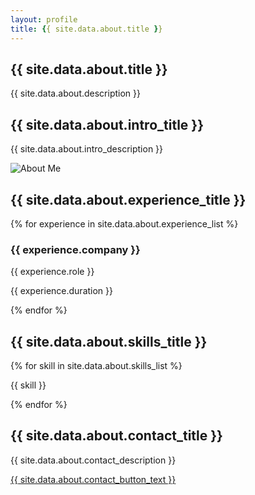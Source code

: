 ```yaml
---
layout: profile
title: {{ site.data.about.title }}
---
```


<!-- About Me Page -->
<section class="text-center py-12">
    <h1 class="text-4xl font-bold text-gray-800">{{ site.data.about.title }}</h1>
    <p class="mt-4 text-gray-600 text-lg max-w-2xl mx-auto">{{ site.data.about.description }}</p>
</section>

<!-- Personal Introduction -->
<section class="py-12 bg-gray-100">
    <div class="max-w-6xl mx-auto flex flex-wrap items-center">
        <div class="w-full md:w-1/2 text-center md:text-left p-6">
            <h2 class="text-3xl font-semibold text-gray-800">{{ site.data.about.intro_title }}</h2>
            <p class="text-gray-600 mt-4">{{ site.data.about.intro_description }}</p>
        </div>
        <div class="w-full md:w-1/2 text-center">
            <img src="{{ site.data.about.image }}" alt="About Me" class="rounded-lg shadow-lg w-full md:w-2/3">
        </div>
    </div>
</section>

<!-- Experience Section -->
<section class="py-12">
    <div class="max-w-6xl mx-auto text-center">
        <h2 class="text-3xl font-semibold text-gray-800">{{ site.data.about.experience_title }}</h2>
        <div class="mt-6 grid grid-cols-1 md:grid-cols-2 lg:grid-cols-3 gap-8">
            {% for experience in site.data.about.experience_list %}
            <div class="bg-white p-6 rounded-lg shadow-lg hover:shadow-xl transition duration-300">
                <h3 class="text-2xl font-semibold text-gray-800">{{ experience.company }}</h3>
                <p class="text-gray-600 mt-2">{{ experience.role }}</p>
                <p class="text-gray-500 text-sm">{{ experience.duration }}</p>
            </div>
            {% endfor %}
        </div>
    </div>
</section>

<!-- Skills Section -->
<section class="py-12 bg-gray-100">
    <div class="max-w-6xl mx-auto text-center">
        <h2 class="text-3xl font-semibold text-gray-800">{{ site.data.about.skills_title }}</h2>
        <div class="mt-6 grid grid-cols-2 md:grid-cols-3 lg:grid-cols-4 gap-6">
            {% for skill in site.data.about.skills_list %}
            <div class="bg-white p-4 rounded-lg shadow-md text-center hover:bg-blue-50 transition">
                <p class="text-lg font-semibold text-gray-800">{{ skill }}</p>
            </div>
            {% endfor %}
        </div>
    </div>
</section>

<!-- Contact Section -->
<section class="text-center py-12">
    <h2 class="text-3xl font-semibold text-gray-800">{{ site.data.about.contact_title }}</h2>
    <p class="mt-4 text-gray-600 text-lg max-w-2xl mx-auto">{{ site.data.about.contact_description }}</p>
    <a href="{{ site.data.about.contact_button_link }}" class="mt-6 inline-block bg-blue-500 text-white px-6 py-3 rounded-lg text-lg hover:bg-blue-600">
        {{ site.data.about.contact_button_text }}
    </a>
</section>